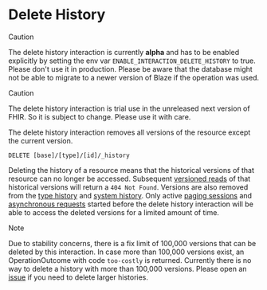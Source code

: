 # Delete History <Badge type="info" text="Feature: INTERACTION_DELETE_HISTORY"/> <Badge type="warning" text="Since 0.30.1"/>

> [!CAUTION]
> The delete history interaction is currently **alpha** and has to be enabled explicitly by setting the env var `ENABLE_INTERACTION_DELETE_HISTORY` to true. Please don't use it in production. Please be aware that the database might not be able to migrate to a newer version of Blaze if the operation was used.

> [!CAUTION]
> The delete history interaction is trial use in the unreleased next version of FHIR. So it is subject to change. Please use it with care.

The delete history interaction removes all versions of the resource except the current version.

```
DELETE [base]/[type]/[id]/_history
```

Deleting the history of a resource means that the historical versions of that resource can no longer be accessed. Subsequent [versioned reads](read.md#versioned-read) of that historical versions will return a `404 Not Found`. Versions are also removed from the [type history](history-type.md) and [system history](history-system.md). Only active [paging sessions](../../api.md#paging-sessions) and [asynchronous requests](../../api.md#asynchronous-requests) started before the delete history interaction will be able to access the deleted versions for a limited amount of time.

> [!NOTE]
> Due to stability concerns, there is a fix limit of 100,000 versions that can be deleted by this interaction. In case more than 100,000 versions exist, an OperationOutcome with code `too-costly` is returned. Currently there is no way to delete a history with more than 100,000 versions. Please open an [issue][1] if you need to delete larger histories.

[1]: <https://github.com/samply/blaze/issues>
